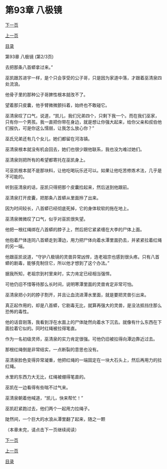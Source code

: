 <h1>第93章  八极镜</h1>
            <div><p><a href="./278_%E7%AC%AC93%E7%AB%A0_%E5%85%AB%E6%9E%81%E9%95%9C.md">下一页</a></p><p><a href="./276_%E7%AC%AC93%E7%AB%A0_%E5%85%AB%E6%9E%81%E9%95%9C.md">上一页</a></p><p><a href="../">目录</a></p></div>
            <div><p>第93章  八极镜 (第2/3页)</p><p>去把那条八首蟒拿过来。”</p><p>巫凯跟苏进宇一样，是个只会享受的公子哥，只是因为家道中落，才跟着巫清泉四处流浪。</p><p>他骨子里的那种公子哥脾性根本就改不了。</p><p>望着那只皮囊，他手臂微微颤抖着，始终也不敢碰它。</p><p>巫清泉叹了口气，说道，“凯儿，我们兄弟四个，只剩下我一个。而在我们巫家，只有你一个男孩。我一直把你带在身边，就是想让你强大起来，给你父亲和叔伯他们报仇，可是你这么懦弱，让我怎么放心你？”</p><p>巫氏兄弟还有几个女儿，她们都留在河洛镇。</p><p>巫清泉根本就没有机会回去，她们也很少跟他联系，我也没为难过她们。</p><p>巫清泉则把所有的希望都寄托在巫凯身上。</p><p>可巫凯根本就不是那块料，让他吃喝玩乐还可以。如果让他吃苦修炼术法，几乎是不可能的。</p><p>听到巫清泉的话，巫凯只得把那个皮囊捡起来，然后送到他跟前。</p><p>巫清泉打开皮囊，把那条八首蟒从里面拎了出来。</p><p>因为时间较长，八首蟒已经彻底死掉，它的身体软软的拖在地上。</p><p>巫清泉微微叹了口气，似乎对巫凯很失望。</p><p>他把一根红绳绑在八首蟒的脖子上，然后把它紧紧缠在大李的尸体上面。</p><p>他抱着尸体连同八首蟒走到潭边，用力把尸体向着水潭里面扔去，并紧紧拉着红绳的另一端。</p><p>他跟巫凯说道，“守护八极镜的灵兽异常凶悍，连老祖宗也感到很头疼。只有八首蟒的剧毒，能够克制住它，所以他才想到了这个办法。”</p><p>据我所知，老祖宗到村里来时，实力肯定已经相当强悍。</p><p>可他仍旧不惜等待那么长时间，说明寒潭里面的灵兽肯定非常可怕。</p><p>巫清泉把小刘的脖子割开，并且让血流进潭水里面，就是要把灵兽引出来。</p><p>真正起作用的，却是八首蟒，它剧毒无比，就算再强大的灵兽，是没法抵挡住那么恐怖的毒性。</p><p>他的话音刚落，我看到浮在水面上的尸体陡然向着水下沉去。就像有什么东西在下面拉着它似的。同时红绳被拉得笔直。</p><p>作为一名初级灵师，巫清泉的实力肯定很强。可他仍旧被拉得向潭边靠近过去。</p><p>那根红绳倒是非常结实，一点断裂的意思也没有。</p><p>巫清泉脸色变得异常凝重，他把红绳的一端固定在一块大石头上，然后再用力的拉红绳。</p><p>水里的东西力大无比，红绳被绷得笔直的。</p><p>巫凯在一边看得有些喘不过气来。</p><p>巫清泉朝着他喊道，“凯儿，快来帮忙！”</p><p>巫凯赶紧跑过去，他们两个一起用力拉绳子。</p><p>陡然间，一个巨大的水浪从潭里翻了起来，随之一颗</p><p>（本章未完，请点击下一页继续阅读）</p></div>
            <div><p><a href="./278_%E7%AC%AC93%E7%AB%A0_%E5%85%AB%E6%9E%81%E9%95%9C.md">下一页</a></p><p><a href="./276_%E7%AC%AC93%E7%AB%A0_%E5%85%AB%E6%9E%81%E9%95%9C.md">上一页</a></p><p><a href="../">目录</a></p></div>
